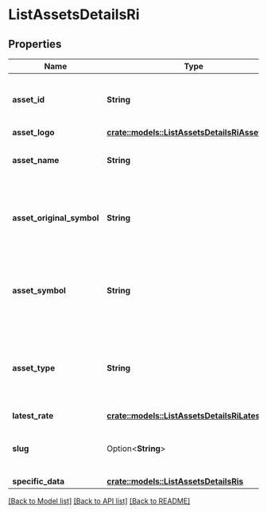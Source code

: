 # ListAssetsDetailsRi

## Properties

Name | Type | Description | Notes
------------ | ------------- | ------------- | -------------
**asset_id** | **String** | Defines the unique ID of the specific asset. | 
**asset_logo** | [**crate::models::ListAssetsDetailsRiAssetLogo**](ListAssetsDetailsRI_assetLogo.md) |  | 
**asset_name** | **String** | Specifies the name of the asset in question. | 
**asset_original_symbol** | **String** | Specifies the asset's original symbol as introduced by its founders. | 
**asset_symbol** | **String** | Specifies the asset's unique symbol in the Crypto APIs listings. | 
**asset_type** | **String** | Defines the type of the supported asset. This could be either \"crypto\" or \"fiat\". | 
**latest_rate** | [**crate::models::ListAssetsDetailsRiLatestRate**](ListAssetsDetailsRI_latestRate.md) |  | 
**slug** | Option<**String**> | Asset`s unique slug string in Crypto APIs listings | [optional]
**specific_data** | [**crate::models::ListAssetsDetailsRis**](ListAssetsDetailsRIS.md) |  | 

[[Back to Model list]](../README.md#documentation-for-models) [[Back to API list]](../README.md#documentation-for-api-endpoints) [[Back to README]](../README.md)


